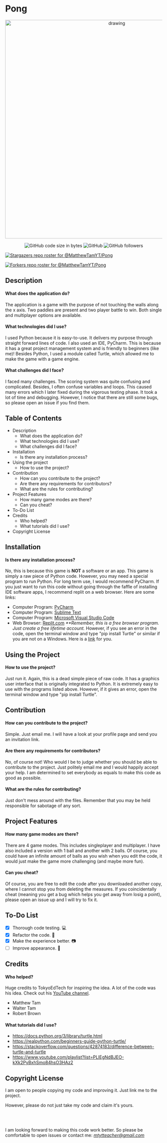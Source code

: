 # Pong

<p align="center"><img src="https://user-images.githubusercontent.com/87230771/126474261-14bf84de-6e86-4fbf-a4f1-55df5210acda.png" alt="drawing" width="700" class="center"/>
<p align="center"><img alt="GitHub code size in bytes" src="https://img.shields.io/github/languages/code-size/MatthewTamYT/Pong?logo=GitHub"> 
<img alt="GitHub" src="https://img.shields.io/github/license/MatthewTamYT/Pong?logo=GitHub">
<img alt="GitHub followers" src="https://img.shields.io/github/followers/MatthewTamYT?color=%23000000&label=Follow%20Me%21&logoColor=%23000000&style=social">

[![Stargazers repo roster for @MatthewTamYT/Pong](https://reporoster.com/stars/MatthewTamYT/Pong)](https://github.com/MatthewTamYT/Pong/stargazers)

[![Forkers repo roster for @MatthewTamYT/Pong](https://reporoster.com/forks/MatthewTamYT/Pong)](https://github.com/MatthewTamYT/Pong/network/members)

## **Description**
#### What does the application do?
The application is a game with the purpose of not touching the walls along the x axis. Two paddles are present and two player battle to win. Both single and multiplayer options are available.
#### What technologies did I use?
I used Python because it is easy-to-use. It delivers my purpose through straight forward lines of code. I also used an IDE, PyCharm. This is because it has a great project management system and is friendly to beginners (like me)! Besides Python, I used a module called Turtle, which allowed me to make the game with a game engine.
#### What challenges did I face?
I faced many challenges. The scoring system was quite confusing and complicated. Besides, I often confuse variables and loops. This caused many errors which I later fixed during the vigorous testing phase. It took a lot of time and debugging. However, I notice that there are still some bugs, so please open an issue if you find them.

## **Table of Contents**
- Description
  - What does the application do?
  - What technologies did I use?
  - What challenges did I face?
- Installation
  - Is there any installation process?
- Using the project
  - How to use the project?
- Contribution
  - How can you contribute to the project?
  - Are there any requirements for contributors?
  - What are the rules for contributing?
- Project Features
  - How many game modes are there?
  - Can you cheat?
- To-Do List
- Credits
  - Who helped?
  - What tutorials did I use?
- Copyright License

## **Installation**
#### Is there any installation process?
No, this is because this game is **NOT** a software or an app. This game is simply a raw piece of Python code. However, you may need a special program to run Python. For long term use, I would recommend PyCharm. If you just want to run this code without going through the faffle of installing IDE software apps, I recommend replit on a web browser. Here are some links:
- Computer Program: [PyCharm](https://www.jetbrains.com/pycharm/download/)
- Computer Program: [Sublime Text](https://www.sublimetext.com/download)
- Computer Program: [Microsoft Visual Studio Code](https://code.visualstudio.com/)
- Web Browser: [Replit.com](https://replit.com/~) _**Remember, this is a free browser program. Just create a free lifetime account._
However, if you see an error in the code, open the terminal window and type "pip install Turtle" or similar if you are not on a Windows. Here is a [link](https://docs.python.org/3/library/turtle.html) for you.

## **Using the Project**
#### How to use the project?
Just run it. Again, this is a dead simple piece of raw code. It has a graphics user interface that is originally integrated to Python. It is extremely easy to use with the programs listed above. However, if it gives an error, open the terminal window and type "pip install Turtle".

## **Contribution**
#### How can you contribute to the project?
Simple. Just email me. I will have a look at your profile page and send you an invitation link. 
#### Are there any requirements for contributors?
No, of course not! Who would I be to judge whether you should be able to contribute to the project. Just politely email me and I would happily accept your help. I am determined to set everybody as equals to make this code as good as possible.
#### What are the rules for contributing?
Just don't mess around with the files. Remember that you may be held responsible for sabotage of any sort.

## **Project Features**
#### How many game modes are there?
There are 4 game modes. This includes singleplayer and multiplayer. I have also included a version with 1 ball and another with 2 balls. Of course, you could have an infinite amount of balls as you wish when you edit the code, it would just make the game more challenging (and maybe more fun).
#### Can you cheat?
Of course, you are free to edit the code after you downloaded another copy, where I cannot stop you from deleting the measures. If you coincidentally cheat (meaning you get a bug which helps you get away from losig a point), please open an issue up and I will try to fix it.

## **To-Do List**
- [x] Thorough code testing. 💻
- [x] Refactor the code. 💾
- [x] Make the experience better. 📷
- [ ] Improve appearance. 🌻

## **Credits**
#### Who helped?
Huge credits to TokyoEdTech for inspiring the idea. A lot of the code was his idea. Check out his [YouTube channel](https://www.youtube.com/c/TokyoEdTech/featured).
- Matthew Tam
- Walter Tam
- Robert Brown
#### What tutorials did I use?
- https://docs.python.org/3/library/turtle.html
- https://realpython.com/beginners-guide-python-turtle/
- https://stackoverflow.com/questions/42874183/difference-between-turtle-and-turtle
- https://www.youtube.com/playlist?list=PLlEgNdBJEO-kXk2PyBxhSmo84hsO3HAz2

## **Copyright License**
I am open to people copying my code and improving it. Just link me to the project. 

However, please do not just take my code and claim it's yours. 

<br><br/>

I am looking forward to making this code work better. So please be comfortable to open issues or contact me: *mtytteacher@gmail.com*
